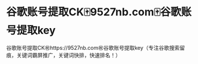 # 谷歌账号提取CK🀄️9527nb.com🀄️谷歌账号提取key

谷歌账号提取CK㊗️https://9527nb.com㊗️谷歌账号提取key（专注谷歌搜索留痕，关键词霸屏推广，关键词快排，快速排名！）